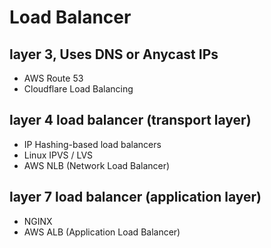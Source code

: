 # Load Balancer

## layer 3, Uses DNS or Anycast IPs

* AWS Route 53
* Cloudflare Load Balancing

## layer 4 load balancer (transport layer)

* IP Hashing-based load balancers
* Linux IPVS / LVS
* AWS NLB (Network Load Balancer)

## layer 7 load balancer (application layer)

* NGINX
* AWS ALB (Application Load Balancer)

